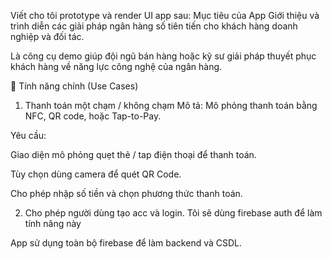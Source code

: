 Viết cho tôi prototype và render UI app sau:
Mục tiêu của App
Giới thiệu và trình diễn các giải pháp ngân hàng số tiên tiến cho khách hàng doanh nghiệp và đối tác.

Là công cụ demo giúp đội ngũ bán hàng hoặc kỹ sư giải pháp thuyết phục khách hàng về năng lực công nghệ của ngân hàng.

📱 Tính năng chính (Use Cases)
1. Thanh toán một chạm / không chạm
Mô tả: Mô phỏng thanh toán bằng NFC, QR code, hoặc Tap-to-Pay.

Yêu cầu:

Giao diện mô phỏng quẹt thẻ / tap điện thoại để thanh toán.

Tùy chọn dùng camera để quét QR Code.

Cho phép nhập số tiền và chọn phương thức thanh toán.

2. Cho phép người dùng tạo acc và login. Tôi sẽ dùng firebase auth để làm tính năng này


App sử dụng toàn bộ firebase để làm backend và CSDL.